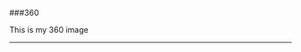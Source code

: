 ###360

This is my 360 image

<script src="//360.vizor.io/scripts/embed.js" data-vizorurl="https://360.vizor.io/embed/v/xylr" ></script>

***
